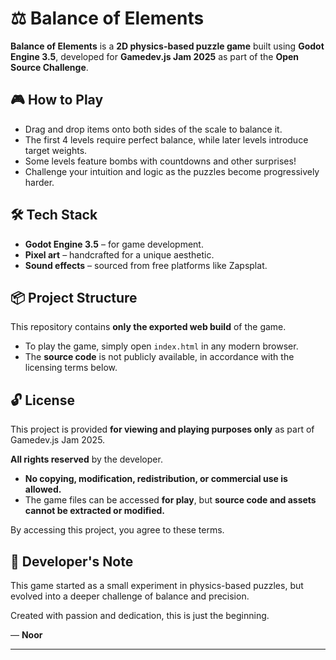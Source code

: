 # ⚖️ Balance of Elements  

**Balance of Elements** is a **2D physics-based puzzle game** built using **Godot Engine 3.5**, developed for **Gamedev.js Jam 2025** as part of the **Open Source Challenge**.

## 🎮 How to Play  
- Drag and drop items onto both sides of the scale to balance it.  
- The first 4 levels require perfect balance, while later levels introduce target weights.  
- Some levels feature bombs with countdowns and other surprises!  
- Challenge your intuition and logic as the puzzles become progressively harder.  

## 🛠️ Tech Stack  
- **Godot Engine 3.5** – for game development.  
- **Pixel art** – handcrafted for a unique aesthetic.  
- **Sound effects** – sourced from free platforms like Zapsplat.  

## 📦 Project Structure  
This repository contains **only the exported web build** of the game.  
- To play the game, simply open `index.html` in any modern browser.  
- The **source code** is not publicly available, in accordance with the licensing terms below.  

## 🔓 License  
This project is provided **for viewing and playing purposes only** as part of Gamedev.js Jam 2025.  

**All rights reserved** by the developer.  
- **No copying, modification, redistribution, or commercial use is allowed.**  
- The game files can be accessed **for play**, but **source code and assets cannot be extracted or modified.**  

By accessing this project, you agree to these terms.  

## 💬 Developer's Note  
This game started as a small experiment in physics-based puzzles, but evolved into a deeper challenge of balance and precision.  

Created with passion and dedication, this is just the beginning.  

— **Noor**  

---
